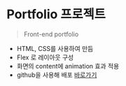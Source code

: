 # Portfolio 프로젝트

> Front-end portfolio

- HTML, CSS를 사용하여 만듬
- Flex 로 레이아웃 구성
- 화면의 content에 animation 효과 적용
- github을 사용해 배포
  [바로가기](https://jurlang.github.io/HTML_PortfolioEX/Portfolio/index.html)
